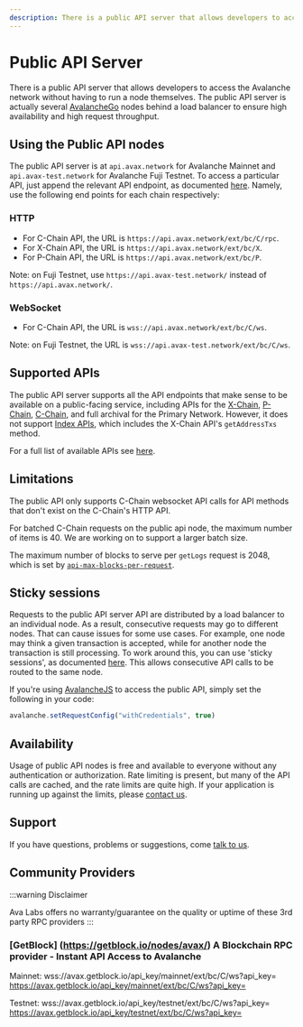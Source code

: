 ```yaml
---
description: There is a public API server that allows developers to access the Avalanche platform without having to run a node themselves.
---
```


# Public API Server

There is a public API server that allows developers to access the Avalanche network without having to run a node themselves. The public API server is actually several [AvalancheGo](https://github.com/ava-labs/avalanchego) nodes behind a load balancer to ensure high availability and high request throughput.

## Using the Public API nodes

The public API server is at `api.avax.network` for Avalanche Mainnet and `api.avax-test.network` for Avalanche Fuji Testnet. To access a particular API, just append the relevant API endpoint, as documented [here](./apis/issuing-api-calls.md). Namely, use the following end points for each chain respectively:

### HTTP

- For C-Chain API, the URL is `https://api.avax.network/ext/bc/C/rpc`.
- For X-Chain API, the URL is `https://api.avax.network/ext/bc/X`.
- For P-Chain API, the URL is `https://api.avax.network/ext/bc/P`.

Note: on Fuji Testnet, use `https://api.avax-test.network/` instead of `https://api.avax.network/`.

### WebSocket

- For C-Chain API, the URL is `wss://api.avax.network/ext/bc/C/ws`.

Note: on Fuji Testnet, the URL is `wss://api.avax-test.network/ext/bc/C/ws`.

## Supported APIs

The public API server supports all the API endpoints that make sense to be available on a public-facing service, including APIs for the [X-Chain](./apis/x-chain.md), [P-Chain](./apis/p-chain.md), [C-Chain](./apis/c-chain.md), and full archival for the Primary Network. However, it does not support [Index APIs](./apis/index-api.md), which includes the X-Chain API's `getAddressTxs` method.

For a full list of available APIs see [here](./apis/README.md).

## Limitations

The public API only supports C-Chain websocket API calls for API methods that don't exist on the C-Chain's HTTP API.

For batched C-Chain requests on the public api node, the maximum number of items is 40. We are working on to support a larger batch size.

The maximum number of blocks to serve per `getLogs` request is 2048, which is set by [`api-max-blocks-per-request`](../../nodes/maintain/chain-config-flags.md#api-max-blocks-per-request-int).

## Sticky sessions

Requests to the public API server API are distributed by a load balancer to an individual node. As a result, consecutive requests may go to different nodes. That can cause issues for some use cases. For example, one node may think a given transaction is accepted, while for another node the transaction is still processing. To work around this, you can use 'sticky sessions', as documented [here](https://developer.mozilla.org/en-US/docs/Web/API/Request/credentials). This allows consecutive API calls to be routed to the same node.

If you're using [AvalancheJS](../avalanchejs/README.md) to access the public API, simply set the following in your code:

```javascript
avalanche.setRequestConfig("withCredentials", true)
```

## Availability

Usage of public API nodes is free and available to everyone without any authentication or authorization. Rate limiting is present, but many of the API calls are cached, and the rate limits are quite high. If your application is running up against the limits, please [contact us](https://chat.avalabs.org).

## Support

If you have questions, problems or suggestions, come [talk to us](https://chat.avalabs.org/).

## Community Providers

:::warning Disclaimer

Ava Labs offers no warranty/guarantee on the quality or uptime of these 3rd party RPC providers
:::

### [GetBlock] (https://getblock.io/nodes/avax/) A Blockchain RPC provider - Instant API Access to Avalanche 

Mainnet: 
wss://avax.getblock.io/api_key/mainnet/ext/bc/C/ws?api_key=
https://avax.getblock.io/api_key/mainnet/ext/bc/C/ws?api_key=

Testnet:
wss://avax.getblock.io/api_key/testnet/ext/bc/C/ws?api_key=
https://avax.getblock.io/api_key/testnet/ext/bc/C/ws?api_key=
